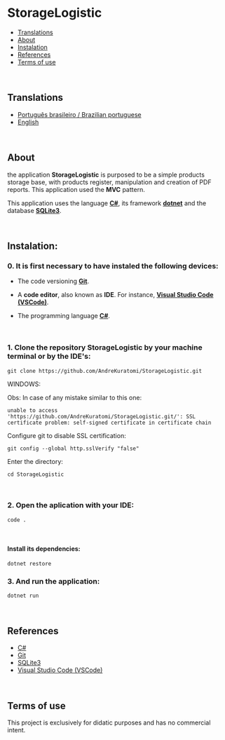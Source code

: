 # StorageLogistic

- [Translations](#translations)
- [About](#about)
- [Instalation](#instalation)
- [References](#references)
- [Terms of use](#terms-of-use)

<br>

## Translations

- [Português brasileiro / Brazilian portuguese](./.multilingual_readmes/README_pt-br.md)
- [English](https://github.com/AndreKuratomi/StorageLogistic)

<br>

## About

<p>the application <b>StorageLogistic</b> is purposed to be a simple products storage base, with products register, manipulation and creation of PDF reports. This application used the <b>MVC</b> pattern.

This application uses the language <strong>[C#](https://dotnet.microsoft.com/pt-br/download/)</strong>, its framework <strong>[dotnet](https://dotnet.microsoft.com/pt-br/download/)</strong> and the database <strong>[SQLite3](https://docs.python.org/3/library/sqlite3.html)</strong>.</p>

<br>

## Instalation:

<h3>0. It is first necessary to have instaled the following devices:</h3>

- The code versioning <b>[Git](https://git-scm.com/downloads)</b>.

- A <b>code editor</b>, also known as <b>IDE</b>. For instance, <strong>[Visual Studio Code (VSCode)](https://code.visualstudio.com/)</strong>.

- The programming language <strong>[C#](https://dotnet.microsoft.com/pt-br/download/)</strong>.

<br>

<h3>1. Clone the repository <b>StorageLogistic</b> by your machine terminal or by the IDE's:</h3>

```
git clone https://github.com/AndreKuratomi/StorageLogistic.git
```

WINDOWS:

Obs: In case of any mistake similar to this one: 

```
unable to access 'https://github.com/AndreKuratomi/StorageLogistic.git/': SSL certificate problem: self-signed certificate in certificate chain
```

Configure git to disable SSL certification:

```
git config --global http.sslVerify "false"
```

<p>Enter the directory:</p>

```
cd StorageLogistic
```
<br>

<h3>2. Open the aplication with your IDE:</h3>

```
code .
```
<br>

<h4>Install its dependencies:</h4>

```
dotnet restore
```

<h3>3. And run the application:</h3>

```
dotnet run
```

<br>

## References

- [C#](https://dotnet.microsoft.com/pt-br/download/)
- [Git](https://git-scm.com/downloads)
- [SQLite3](https://docs.python.org/3/library/sqlite3.html)
- [Visual Studio Code (VSCode)](https://code.visualstudio.com/)

<br>

## Terms of use

This project is exclusively for didatic purposes and has no commercial intent.
